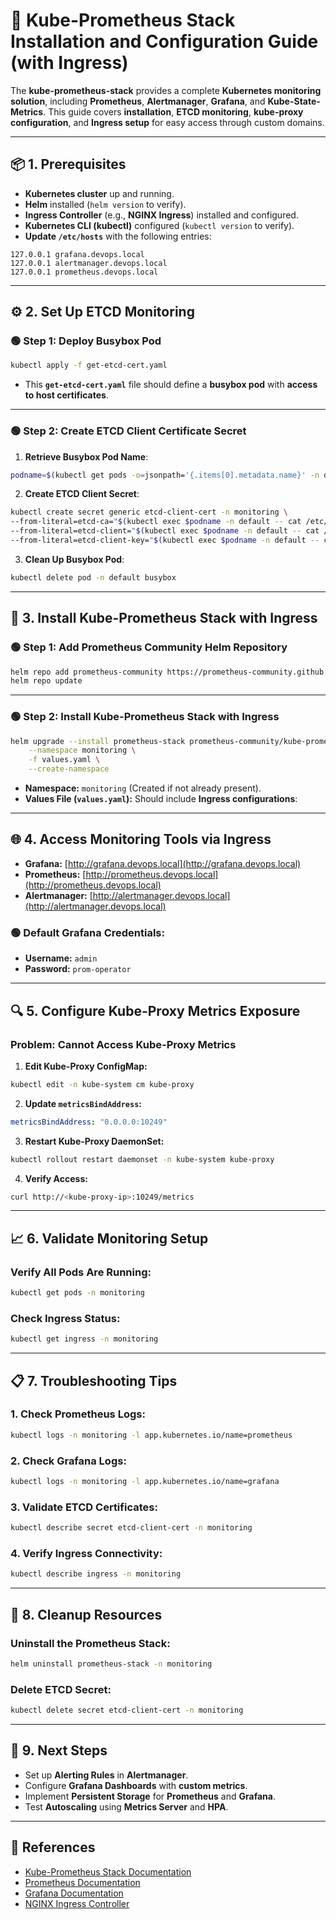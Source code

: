 # 🚀 Kube-Prometheus Stack Installation and Configuration Guide (with Ingress)

The **kube-prometheus-stack** provides a complete **Kubernetes monitoring solution**, including **Prometheus**, **Alertmanager**, **Grafana**, and **Kube-State-Metrics**. This guide covers **installation**, **ETCD monitoring**, **kube-proxy configuration**, and **Ingress setup** for easy access through custom domains.

---

## 📦 **1. Prerequisites**

- **Kubernetes cluster** up and running.
- **Helm** installed (`helm version` to verify).
- **Ingress Controller** (e.g., **NGINX Ingress**) installed and configured.
- **Kubernetes CLI (kubectl)** configured (`kubectl version` to verify).
- **Update `/etc/hosts`** with the following entries:

```plaintext
127.0.0.1 grafana.devops.local
127.0.0.1 alertmanager.devops.local
127.0.0.1 prometheus.devops.local
```

---

## ⚙️ **2. Set Up ETCD Monitoring**

### 🟢 **Step 1: Deploy Busybox Pod**

```sh
kubectl apply -f get-etcd-cert.yaml
```

- This **`get-etcd-cert.yaml`** file should define a **busybox pod** with **access to host certificates**.

---

### 🟢 **Step 2: Create ETCD Client Certificate Secret**

1. **Retrieve Busybox Pod Name**:

```sh
podname=$(kubectl get pods -o=jsonpath='{.items[0].metadata.name}' -n default | grep busybox)
```

2. **Create ETCD Client Secret**:

```sh
kubectl create secret generic etcd-client-cert -n monitoring \
--from-literal=etcd-ca="$(kubectl exec $podname -n default -- cat /etc/kubernetes/pki/etcd/ca.crt)" \
--from-literal=etcd-client="$(kubectl exec $podname -n default -- cat /etc/kubernetes/pki/apiserver-etcd-client.crt)" \
--from-literal=etcd-client-key="$(kubectl exec $podname -n default -- cat /etc/kubernetes/pki/apiserver-etcd-client.key)"
```

3. **Clean Up Busybox Pod**:

```sh
kubectl delete pod -n default busybox
```

---

## 🚀 **3. Install Kube-Prometheus Stack with Ingress**

### 🟢 **Step 1: Add Prometheus Community Helm Repository**

```sh
helm repo add prometheus-community https://prometheus-community.github.io/helm-charts
helm repo update
```

---

### 🟢 **Step 2: Install Kube-Prometheus Stack with Ingress**

```sh
helm upgrade --install prometheus-stack prometheus-community/kube-prometheus-stack \
    --namespace monitoring \
    -f values.yaml \
    --create-namespace
```

- **Namespace:** `monitoring` (Created if not already present).
- **Values File (`values.yaml`):** Should include **Ingress configurations**:


---

## 🌐 **4. Access Monitoring Tools via Ingress**

- **Grafana:** [http://grafana.devops.local](http://grafana.devops.local)  
- **Prometheus:** [http://prometheus.devops.local](http://prometheus.devops.local)  
- **Alertmanager:** [http://alertmanager.devops.local](http://alertmanager.devops.local)  

### 🟢 **Default Grafana Credentials:**
- **Username:** `admin`
- **Password:** `prom-operator`

---

## 🔍 **5. Configure Kube-Proxy Metrics Exposure**

### **Problem: Cannot Access Kube-Proxy Metrics**

1. **Edit Kube-Proxy ConfigMap:**

```sh
kubectl edit -n kube-system cm kube-proxy
```

2. **Update `metricsBindAddress`:**

```yaml
metricsBindAddress: "0.0.0.0:10249"
```

3. **Restart Kube-Proxy DaemonSet:**

```sh
kubectl rollout restart daemonset -n kube-system kube-proxy
```

4. **Verify Access:**

```sh
curl http://<kube-proxy-ip>:10249/metrics
```

---

## 📈 **6. Validate Monitoring Setup**

### **Verify All Pods Are Running:**

```sh
kubectl get pods -n monitoring
```

### **Check Ingress Status:**

```sh
kubectl get ingress -n monitoring
```

---

## 📋 **7. Troubleshooting Tips**

### **1. Check Prometheus Logs:**

```sh
kubectl logs -n monitoring -l app.kubernetes.io/name=prometheus
```

### **2. Check Grafana Logs:**

```sh
kubectl logs -n monitoring -l app.kubernetes.io/name=grafana
```

### **3. Validate ETCD Certificates:**

```sh
kubectl describe secret etcd-client-cert -n monitoring
```

### **4. Verify Ingress Connectivity:**

```sh
kubectl describe ingress -n monitoring
```

---

## 🔄 **8. Cleanup Resources**

### **Uninstall the Prometheus Stack:**

```sh
helm uninstall prometheus-stack -n monitoring
```

### **Delete ETCD Secret:**

```sh
kubectl delete secret etcd-client-cert -n monitoring
```

---

## 🚦 **9. Next Steps**

- Set up **Alerting Rules** in **Alertmanager**.
- Configure **Grafana Dashboards** with **custom metrics**.
- Implement **Persistent Storage** for **Prometheus** and **Grafana**.
- Test **Autoscaling** using **Metrics Server** and **HPA**.

---

## 📂 **References**

- [Kube-Prometheus Stack Documentation](https://artifacthub.io/packages/helm/prometheus-community/kube-prometheus-stack)
- [Prometheus Documentation](https://prometheus.io/docs/introduction/overview/)
- [Grafana Documentation](https://grafana.com/docs/)
- [NGINX Ingress Controller](https://kubernetes.github.io/ingress-nginx/)
